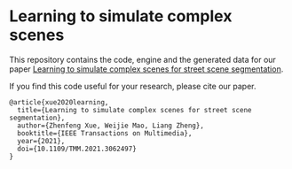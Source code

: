 # Learning to simulate complex scenes
This repository contains the code, engine and the generated data for our paper [Learning to simulate complex scenes for street scene segmentation](https://arxiv.org/abs/2006.14611?context=cs.CV).<br>



If you find this code useful for your research, please cite our paper.<br>

```
@article{xue2020learning,
  title={Learning to simulate complex scenes for street scene segmentation},
  author={Zhenfeng Xue, Weijie Mao, Liang Zheng},
  booktitle={IEEE Transactions on Multimedia},
  year={2021},
  doi={10.1109/TMM.2021.3062497}
}
````
